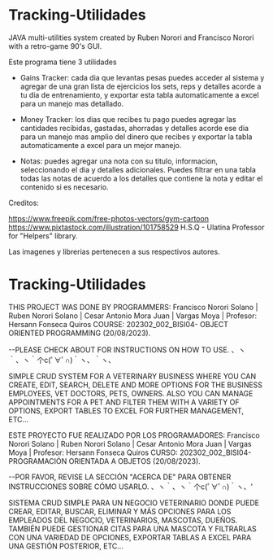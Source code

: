 # Tracking-Utilidades

JAVA multi-utilities system created by Ruben Norori and Francisco Norori with a retro-game 90's GUI.

Este programa tiene 3 utilidades

- Gains Tracker: cada dia que levantas pesas puedes acceder al sistema y agregar de una gran lista de ejercicios los sets, reps y detalles acorde a tu dia de entrenamiento, y
exportar esta tabla automaticamente a excel para un manejo mas detallado.

- Money Tracker: los dias que recibes tu pago puedes agregar las cantidades recibidas, gastadas, ahorradas y detalles acorde ese dia para un manejo mas amplio del dinero que
recibes y exportar la tabla automaticamente a excel para un mejor manejo.

- Notas: puedes agregar una nota con su titulo, informacion, seleccionando el dia y detalles adicionales. Puedes filtrar en una tabla todas las notas de acuerdo a los detalles
que contiene la nota y editar el contenido si es necesario.

Creditos:

https://www.freepik.com/free-photos-vectors/gym-cartoon
https://www.pixtastock.com/illustration/101758529
H.S.Q - Ulatina Professor for "Helpers" library.

Las imagenes y librerias pertenecen a sus respectivos autores.


# Tracking-Utilidades
THIS PROJECT WAS DONE BY PROGRAMMERS: Francisco Norori Solano | Ruben Norori Solano | Cesar Antonio Mora Juan | Vargas Moya | Profesor: Hersann Fonseca Quiros COURSE: 202302_002_BISI04- OBJECT ORIENTED PROGRAMMING (20/08/2023).

--PLEASE CHECK ABOUT FOR INSTRUCTIONS ON HOW TO USE.  、ヽ｀、ヽ｀个c(ﾟ∀ﾟ∩)｀ヽ、｀ヽ、

SIMPLE CRUD SYSTEM FOR A VETERINARY BUSINESS WHERE YOU CAN CREATE, EDIT, SEARCH, DELETE AND MORE OPTIONS FOR THE BUSINESS EMPLOYEES, VET DOCTORS, PETS, OWNERS.
ALSO YOU CAN MANAGE APPOINTMENTS FOR A PET AND FILTER THEM WITH A VARIETY OF OPTIONS, EXPORT TABLES TO EXCEL FOR FURTHER MANAGEMENT, ETC...

ESTE PROYECTO FUE REALIZADO POR LOS PROGRAMADORES: Francisco Norori Solano | Ruben Norori Solano | Cesar Antonio Mora Juan | Vargas Moya | Profesor: Hersann Fonseca Quiros CURSO: 202302_002_BISI04- PROGRAMACIÓN ORIENTADA A OBJETOS (20/08/2023).

--POR FAVOR, REVISE LA SECCIÓN "ACERCA DE" PARA OBTENER INSTRUCCIONES SOBRE CÓMO USARLO.  、ヽ｀、ヽ｀个c(ﾟ∀ﾟ∩)｀ヽ、'

SISTEMA CRUD SIMPLE PARA UN NEGOCIO VETERINARIO DONDE PUEDE CREAR, EDITAR, BUSCAR, ELIMINAR Y MÁS OPCIONES PARA LOS EMPLEADOS DEL NEGOCIO, VETERINARIOS, MASCOTAS, DUEÑOS.
TAMBIÉN PUEDE GESTIONAR CITAS PARA UNA MASCOTA Y FILTRARLAS CON UNA VARIEDAD DE OPCIONES, EXPORTAR TABLAS A EXCEL PARA UNA GESTIÓN POSTERIOR, ETC...
